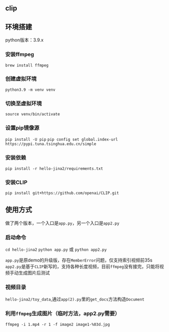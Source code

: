 ## clip

## 环境搭建

python版本：3.9.x

### 安装ffmpeg
`brew install ffmpeg`

### 创建虚拟环境
`python3.9 -m venv venv`

### 切换至虚拟环境
`source venv/bin/activate`

### 设置pip镜像源
`pip install -U pip`
`pip config set global.index-url https://pypi.tuna.tsinghua.edu.cn/simple`

### 安装依赖
`pip install -r hello-jina2/requirements.txt`

### 安装CLIP
`pip install git+https://github.com/openai/CLIP.git`

## 使用方式
做了两个版本，一个入口是`app.py`，另一个入口是`app2.py`

### 启动命令
`cd hello-jina2`
`python app.py` 或 `python app2.py`

`app.py`是原demo的升级版，存在`MemberError`问题，仅支持索引视频前35s
`app2.py`是基于`CLIP`新写的，支持各种长度视频，目前`ffmpeg`没有接完，只能将视频手动生成图片后测试

### 视频目录
`hello-jina2/toy_data`,通过`app(2).py`里的`get_docs`方法构造`Document`

### 利用`ffmpeg`生成图片（临时方法，app2.py需要）
`ffmpeg -i 1.mp4 -r 1 -f image2 image1-%03d.jpg`